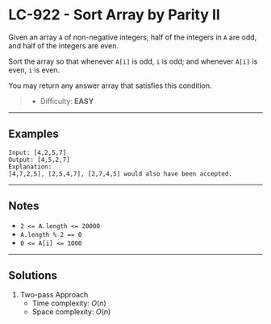 # LC-922 - Sort Array by Parity II

Given an array `A` of non-negative integers, half of the integers in `A` are odd, and half of the integers are even.

Sort the array so that whenever `A[i]` is odd, `i` is odd; and whenever `A[i]` is even, `i` is even.

You may return any answer array that satisfies this condition.

> * Difficulty: **EASY**

---
## Examples

```
Input: [4,2,5,7]
Output: [4,5,2,7]
Explanation:
[4,7,2,5], [2,5,4,7], [2,7,4,5] would also have been accepted.
```

---
## Notes

* `2 <= A.length <= 20000`
* `A.length % 2 == 0`
* `0 <= A[i] <= 1000`

---
## Solutions

1. Two-pass Approach
    * Time complexity: $O(n)$
    * Space complexity: $O(n)$